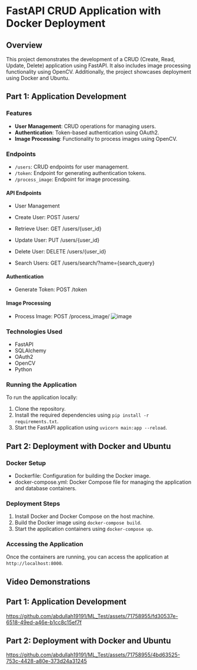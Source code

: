 # FastAPI CRUD Application with Docker Deployment

## Overview

This project demonstrates the development of a CRUD (Create, Read, Update, Delete) application using FastAPI. It also includes image processing functionality using OpenCV. Additionally, the project showcases deployment using Docker and Ubuntu.

## Part 1: Application Development

### Features

- **User Management**: CRUD operations for managing users.
- **Authentication**: Token-based authentication using OAuth2.
- **Image Processing**: Functionality to process images using OpenCV.

### Endpoints

- `/users`: CRUD endpoints for user management.
- `/token`: Endpoint for generating authentication tokens.
- `/process_image`: Endpoint for image processing.

####  API Endpoints
- User Management
- Create User: POST /users/
  
- Retrieve User: GET /users/{user_id}
- Update User: PUT /users/{user_id}
- Delete User: DELETE /users/{user_id}
- Search Users: GET /users/search/?name={search_query}

####  Authentication
- Generate Token: POST /token

####  Image Processing
- Process Image: POST /process_image/
![image](https://github.com/abdullah19191/ML_Test/assets/71758955/f685ebde-50ff-4d50-bc06-375f6271121f)


### Technologies Used

- FastAPI
- SQLAlchemy
- OAuth2
- OpenCV
- Python

### Running the Application

To run the application locally:

1. Clone the repository.
2. Install the required dependencies using `pip install -r requirements.txt`.
3. Start the FastAPI application using `uvicorn main:app --reload`.

## Part 2: Deployment with Docker and Ubuntu

### Docker Setup

- Dockerfile: Configuration for building the Docker image.
- docker-compose.yml: Docker Compose file for managing the application and database containers.

### Deployment Steps

1. Install Docker and Docker Compose on the host machine.
2. Build the Docker image using `docker-compose build`.
3. Start the application containers using `docker-compose up`.

### Accessing the Application

Once the containers are running, you can access the application at `http://localhost:8000`.

## Video Demonstrations

## Part 1: Application Development
  

https://github.com/abdullah19191/ML_Test/assets/71758955/fd30537e-6518-49ed-a46e-b1cc8c15ef7f


## Part 2: Deployment with Docker and Ubuntu



https://github.com/abdullah19191/ML_Test/assets/71758955/4bd63525-753c-4428-a80e-373d24a31245

